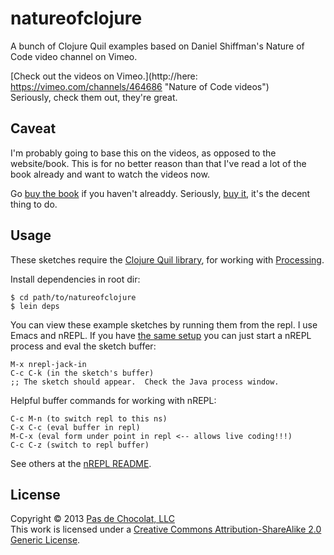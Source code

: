 # natureofclojure

A bunch of Clojure Quil examples based on Daniel Shiffman's Nature of Code video channel on Vimeo.

[Check out the videos on Vimeo.](http://here: https://vimeo.com/channels/464686 "Nature of Code videos")  
Seriously, check them out, they're great.

## Caveat
I'm probably going to base this on the videos, as opposed to the website/book.  This is for no better reason than that I've read a lot of the book already and want to watch the videos now.

Go [buy the book](http://natureofcode.com "Nature of Code book") if you haven't alreaddy.  Seriously, [buy it](http://natureofcode.com "Nature of Code book"), it's the decent thing to do.

## Usage

These sketches require the [Clojure Quil library](https://github.com/quil/quil "Quil"), for working with [Processing](http://processing.org "Processing").  

Install dependencies in root dir:  

````
$ cd path/to/natureofclojure      
$ lein deps
````  

You can view these example sketches by running them from the repl.  I use Emacs and nREPL.  If you have [the same setup](https://gist.github.com/4698169 "My Clojure Emacs setup") you can just start a nREPL process and eval the sketch buffer:
````
M-x nrepl-jack-in
C-c C-k (in the sketch's buffer)
;; The sketch should appear.  Check the Java process window.
````

Helpful buffer commands for working with nREPL:  
````
C-c M-n (to switch repl to this ns)
C-x C-c (eval buffer in repl)
M-C-x (eval form under point in repl <-- allows live coding!!!)
C-c C-z (switch to repl buffer)
````  
See others at the [nREPL README](https://github.com/kingtim/nrepl.el "nREPL README").

## License

Copyright © 2013  [Pas de Chocolat, LLC](http://pasdechocolat.com/ "Awesome website")  
This work is licensed under a [Creative Commons Attribution-ShareAlike 2.0 Generic License](http://creativecommons.org/licenses/by-sa/2.0/ "Creative Commons Attribution-ShareAlike 2.0 Generic License").
